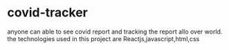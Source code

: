 # covid-tracker
anyone can able to see covid report and tracking the report allo over world. the technologies used in this project are Reactjs,javascript,html,css
